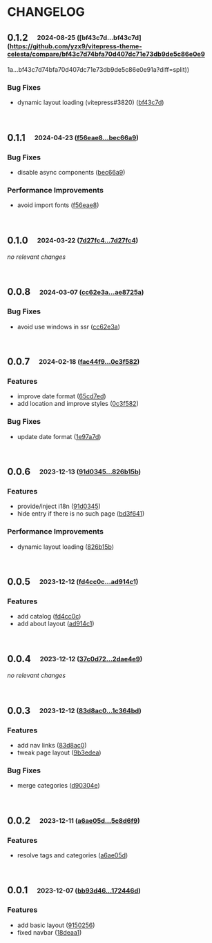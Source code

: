 # CHANGELOG

## **0.1.2**&emsp;<sub><sup>2024-08-25 ([bf43c7d...bf43c7d](https://github.com/yzx9/vitepress-theme-celesta/compare/bf43c7d74bfa70d407dc71e73db9de5c86e0e9

1a...bf43c7d74bfa70d407dc71e73db9de5c86e0e91a?diff=split))</sup></sub>

### Bug Fixes

- dynamic layout loading \(vitepress\#3820\) ([bf43c7d](https://github.com/yzx9/vitepress-theme-celesta/commit/bf43c7d74bfa70d407dc71e73db9de5c86e0e91a))

<br>

## **0.1.1**&emsp;<sub><sup>2024-04-23 ([f56eae8...bec66a9](https://github.com/yzx9/vitepress-theme-celesta/compare/f56eae87eb7c0d446d3d5238819ea53c55eb686d...bec66a96c89a544986df83565e1c3c30e10098e4?diff=split))</sup></sub>

### Bug Fixes

- disable async components ([bec66a9](https://github.com/yzx9/vitepress-theme-celesta/commit/bec66a96c89a544986df83565e1c3c30e10098e4))

### Performance Improvements

- avoid import fonts ([f56eae8](https://github.com/yzx9/vitepress-theme-celesta/commit/f56eae87eb7c0d446d3d5238819ea53c55eb686d))

<br>

## **0.1.0**&emsp;<sub><sup>2024-03-22 ([7d27fc4...7d27fc4](https://github.com/yzx9/vitepress-theme-celesta/compare/7d27fc49a3f4b78b3e70bb15344e600cff6039cb...7d27fc49a3f4b78b3e70bb15344e600cff6039cb?diff=split))</sup></sub>

_no relevant changes_

<br>

## **0.0.8**&emsp;<sub><sup>2024-03-07 ([cc62e3a...ae8725a](https://github.com/yzx9/vitepress-theme-celesta/compare/cc62e3a410711ab34eb91672ef56bf17f4d86433...ae8725aa94d6de4d38cbb34f7ea63f905219e187?diff=split))</sup></sub>

### Bug Fixes

- avoid use windows in ssr ([cc62e3a](https://github.com/yzx9/vitepress-theme-celesta/commit/cc62e3a410711ab34eb91672ef56bf17f4d86433))

<br>

## **0.0.7**&emsp;<sub><sup>2024-02-18 ([fac44f9...0c3f582](https://github.com/yzx9/vitepress-theme-celesta/compare/fac44f96a3b9d544228d27b74134e95f94b8032d...0c3f5822c32f69bd3dc146bfdaac29b36cf656bf?diff=split))</sup></sub>

### Features

- improve date format ([65cd7ed](https://github.com/yzx9/vitepress-theme-celesta/commit/65cd7ed62f8403d03f8b51876ced59261c97ab54))
- add location and improve styles ([0c3f582](https://github.com/yzx9/vitepress-theme-celesta/commit/0c3f5822c32f69bd3dc146bfdaac29b36cf656bf))

### Bug Fixes

- update date format ([1e97a7d](https://github.com/yzx9/vitepress-theme-celesta/commit/1e97a7df37ba3d4367690ff9f8bec46d433a5da6))

<br>

## **0.0.6**&emsp;<sub><sup>2023-12-13 ([91d0345...826b15b](https://github.com/yzx9/vitepress-theme-celesta/compare/91d0345533cc56dc2d68f714e1609d9f8f5122bb...826b15b41c42a9400ec7aaf04805469e6e3866a3?diff=split))</sup></sub>

### Features

- provide/inject i18n ([91d0345](https://github.com/yzx9/vitepress-theme-celesta/commit/91d0345533cc56dc2d68f714e1609d9f8f5122bb))
- hide entry if there is no such page ([bd3f641](https://github.com/yzx9/vitepress-theme-celesta/commit/bd3f641a139fb937e6d9b856ab04d42662122eb9))

### Performance Improvements

- dynamic layout loading ([826b15b](https://github.com/yzx9/vitepress-theme-celesta/commit/826b15b41c42a9400ec7aaf04805469e6e3866a3))

<br>

## **0.0.5**&emsp;<sub><sup>2023-12-12 ([fd4cc0c...ad914c1](https://github.com/yzx9/vitepress-theme-celesta/compare/fd4cc0cebe3c8362a1e8d1508908400d6efb166d...ad914c15d83a89f36c9f8689dab5e335e59f794a?diff=split))</sup></sub>

### Features

- add catalog ([fd4cc0c](https://github.com/yzx9/vitepress-theme-celesta/commit/fd4cc0cebe3c8362a1e8d1508908400d6efb166d))
- add about layout ([ad914c1](https://github.com/yzx9/vitepress-theme-celesta/commit/ad914c15d83a89f36c9f8689dab5e335e59f794a))

<br>

## **0.0.4**&emsp;<sub><sup>2023-12-12 ([37c0d72...2dae4e9](https://github.com/yzx9/vitepress-theme-celesta/compare/37c0d72784a99c9ed606fa7655ed609278d21318...2dae4e9b42829f0ac490455dbf0a367e6b2bf456?diff=split))</sup></sub>

_no relevant changes_

<br>

## **0.0.3**&emsp;<sub><sup>2023-12-12 ([83d8ac0...1c364bd](https://github.com/yzx9/vitepress-theme-celesta/compare/83d8ac0e5d3777a7f3739447255b649efce7877f...1c364bdeb92c4e93699891f623833b0ed4b69fc7?diff=split))</sup></sub>

### Features

- add nav links ([83d8ac0](https://github.com/yzx9/vitepress-theme-celesta/commit/83d8ac0e5d3777a7f3739447255b649efce7877f))
- tweak page layout ([9b3edea](https://github.com/yzx9/vitepress-theme-celesta/commit/9b3edeac7ccd30f1961dc0046a4ba7bec18eb867))

### Bug Fixes

- merge categories ([d90304e](https://github.com/yzx9/vitepress-theme-celesta/commit/d90304ebdb4de9e2660b1614d385ded6749738c1))

<br>

## **0.0.2**&emsp;<sub><sup>2023-12-11 ([a6ae05d...5c8d6f9](https://github.com/yzx9/vitepress-theme-celesta/compare/a6ae05d58bcf7175f39395438f8f880d67b2aa75...5c8d6f91d6b6bcefb23b0000ac0862d7fd802bca?diff=split))</sup></sub>

### Features

- resolve tags and categories ([a6ae05d](https://github.com/yzx9/vitepress-theme-celesta/commit/a6ae05d58bcf7175f39395438f8f880d67b2aa75))

<br>

## **0.0.1**&emsp;<sub><sup>2023-12-07 ([bb93d46...172446d](https://github.com/yzx9/vitepress-theme-celesta/compare/bb93d465db430d7f77cde80f8ee6a829976c303c...172446d25e4006693e208e21d47882ab7c013198?diff=split))</sup></sub>

### Features

- add basic layout ([9150256](https://github.com/yzx9/vitepress-theme-celesta/commit/91502566f6be8b7a33ba700db9fc920fa0e05a98))
- fixed navbar ([18deaa1](https://github.com/yzx9/vitepress-theme-celesta/commit/18deaa10b9b155f4172017e57f8b915afa63bc7c))

<br>
